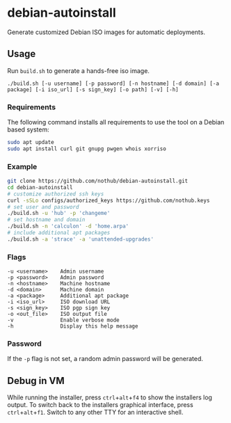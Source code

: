 # debian-autoinstall

Generate customized Debian ISO images for automatic deployments.

## Usage

Run `build.sh` to generate a hands-free iso image.

```
./build.sh [-u username] [-p password] [-n hostname] [-d domain] [-a package] [-i iso_url] [-s sign_key] [-o path] [-v] [-h]
```

### Requirements

The following command installs all requirements to use the tool on a Debian based system:

```sh
sudo apt update
sudo apt install curl git gnupg pwgen whois xorriso
```

### Example

```sh
git clone https://github.com/nothub/debian-autoinstall.git
cd debian-autoinstall
# customize authorized ssh keys
curl -sSLo configs/authorized_keys https://github.com/nothub.keys
# set user and password
./build.sh -u 'hub' -p 'changeme'
# set hostname and domain
./build.sh -n 'calculon' -d 'home.arpa'
# include additional apt packages
./build.sh -a 'strace' -a 'unattended-upgrades'
```

### Flags

```
-u <username>    Admin username
-p <password>    Admin password
-n <hostname>    Machine hostname
-d <domain>      Machine domain
-a <package>     Additional apt package
-i <iso_url>     ISO download URL
-s <sign_key>    ISO pgp sign key
-o <out_file>    ISO output file
-v               Enable verbose mode
-h               Display this help message
```

### Password

If the `-p` flag is not set, a random admin password will be generated.

## Debug in VM

While running the installer, press `ctrl`+`alt`+`f4` to show the installers log output.
To switch back to the installers graphical interface, press `ctrl`+`alt`+`f1`.
Switch to any other TTY for an interactive shell.
